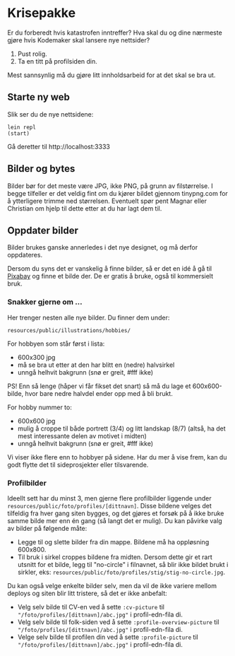 # Krisepakke

Er du forberedt hvis katastrofen inntreffer? Hva skal du og dine nærmeste gjøre
hvis Kodemaker skal lansere nye nettsider?

1. Pust rolig.
2. Ta en titt på profilsiden din.

Mest sannsynlig må du gjøre litt innholdsarbeid for at det skal se bra ut.

## Starte ny web

Slik ser du de nye nettsidene:

```
lein repl
(start)
```

Gå deretter til http://localhost:3333

## Bilder og bytes

Bilder bør for det meste være JPG, ikke PNG, på grunn av filstørrelse. I begge
tilfeller er det veldig fint om du kjører bildet gjennom tinypng.com for å
ytterligere trimme ned størrelsen. Eventuelt spør pent Magnar eller Christian om
hjelp til dette etter at du har lagt dem til.

## Oppdater bilder

Bilder brukes ganske annerledes i det nye designet, og må derfor oppdateres.

Dersom du syns det er vanskelig å finne bilder, så er det en idé å gå til
[Pixabay](http://pixabay.com/) og finne et bilde der. De er gratis å bruke, også
til kommersielt bruk.

### Snakker gjerne om ...

Her trenger nesten alle nye bilder. Du finner dem under:

    resources/public/illustrations/hobbies/

For hobbyen som står først i lista:

 - 600x300 jpg
 - må se bra ut etter at den har blitt en (nedre) halvsirkel
 - unngå helhvit bakgrunn (snø er greit, #fff ikke)

PS! Enn så lenge (håper vi får fikset det snart) så må du lage et 600x600-bilde,
hvor bare nedre halvdel ender opp med å bli brukt.

For hobby nummer to:

 - 600x600 jpg
 - mulig å croppe til både portrett (3/4) og litt landskap (8/7) (altså, ha det mest interessante delen av motivet i midten)
 - unngå helhvit bakgrunn (snø er greit, #fff ikke)

Vi viser ikke flere enn to hobbyer på sidene. Har du mer å vise frem, kan
du godt flytte det til sideprosjekter eller tilsvarende.

### Profilbilder

Ideellt sett har du minst 3, men gjerne flere profilbilder liggende under
`resources/public/foto/profiles/[dittnavn]`. Disse bildene velges det tilfeldig
fra hver gang siten bygges, og det gjøres et forsøk på å ikke bruke samme bilde
mer enn én gang (så langt det er mulig). Du kan påvirke valg av bilder på
følgende måte:

- Legge til og slette bilder fra din mappe. Bildene må ha oppløsning 600x800.
- Til bruk i sirkel croppes bildene fra midten. Dersom dette gir et rart utsnitt
  for et bilde, legg til "no-circle" i filnavnet, så blir ikke bildet brukt i
  sirkler, eks: `resources/public/foto/profiles/stig/stig-no-circle.jpg`.

Du kan også velge enkelte bilder selv, men da vil de ikke variere mellom deploys
og siten blir litt tristere, så det er ikke anbefalt:

- Velg selv bilde til CV-en ved å sette `:cv-picture` til
  `"/foto/profiles/[dittnavn]/abc.jpg"` i profil-edn-fila di.
- Velg selv bilde til folk-siden ved å sette `:profile-overview-picture` til
  `"/foto/profiles/[dittnavn]/abc.jpg"` i profil-edn-fila di.
- Velge selv bilde til profilen din ved å sette `:profile-picture` til
  `"/foto/profiles/[dittnavn]/abc.jpg"` i profil-edn-fila di.
